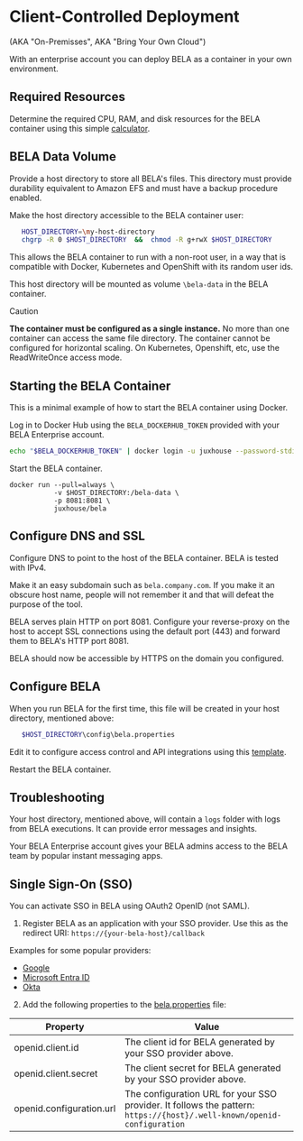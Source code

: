 # Client-Controlled Deployment
(AKA "On-Premisses", AKA "Bring Your Own Cloud")

With an enterprise account you can deploy BELA as a container in your own environment.

## Required Resources

Determine the required CPU, RAM, and disk resources for the BELA container using this simple [calculator](https://bela.live/container-sizing).

## BELA Data Volume

Provide a host directory to store all BELA's files. This directory must provide durability equivalent to Amazon EFS and must have a backup procedure enabled.

Make the host directory accessible to the BELA container user:
```bash
   HOST_DIRECTORY=\my-host-directory
   chgrp -R 0 $HOST_DIRECTORY  &&  chmod -R g+rwX $HOST_DIRECTORY
```
This allows the BELA container to run with a non-root user, in a way that is compatible with Docker, Kubernetes and OpenShift with its random user ids.

This host directory will be mounted as volume `\bela-data` in the BELA container.

> [!CAUTION]
> **The container must be configured as a single instance.** No more than one container can access the same file directory. The container cannot be configured for horizontal scaling. On Kubernetes, Openshift, etc, use the ReadWriteOnce access mode.

## Starting the BELA Container

This is a minimal example of how to start the BELA container using Docker.

Log in to Docker Hub using the `BELA_DOCKERHUB_TOKEN` provided with your BELA Enterprise account.

```bash
echo "$BELA_DOCKERHUB_TOKEN" | docker login -u juxhouse --password-stdin
```

Start the BELA container.

```
docker run --pull=always \
           -v $HOST_DIRECTORY:/bela-data \
           -p 8081:8081 \
           juxhouse/bela
```

## Configure DNS and SSL

Configure DNS to point to the host of the BELA container. BELA is tested with IPv4.

Make it an easy subdomain such as `bela.company.com`. If you make it an obscure host name, people will not remember it and that will defeat the purpose of the tool.

BELA serves plain HTTP on port 8081. Configure your reverse-proxy on the host to accept SSL connections using the default port (443) and forward them to BELA's HTTP port 8081.

BELA should now be accessible by HTTPS on the domain you configured.


## Configure BELA

When you run BELA for the first time, this file will be created in your host directory, mentioned above:
```bash
   $HOST_DIRECTORY\config\bela.properties
```

Edit it to configure access control and API integrations using this [template](reference/bela.properties.md).

Restart the BELA container.

## Troubleshooting

Your host directory, mentioned above, will contain a `logs` folder with logs from BELA executions. It can provide error messages and insights.

Your BELA Enterprise account gives your BELA admins access to the BELA team by popular instant messaging apps.




## Single Sign-On (SSO)

You can activate SSO in BELA using OAuth2 OpenID (not SAML).

1. Register BELA as an application with your SSO provider. Use this as the redirect URI: `https://{your-bela-host}/callback`

Examples for some popular providers:
- [Google](/reference/SSO-Google.md)
- [Microsoft Entra ID](/reference/SSO-Microsoft-Entra-ID.md)
- [Okta](/reference/SSO-Okta.md)

2. Add the following properties to the [bela.properties](/reference/bela.properties.md) file:

|Property|Value|
|--------|-----|
| openid.client.id | The client id for BELA generated by your SSO provider above.
| openid.client.secret | The client secret for BELA generated by your SSO provider above.
| openid.configuration.url | The configuration URL for your SSO provider. It follows the pattern: `https://{host}/.well-known/openid-configuration`



